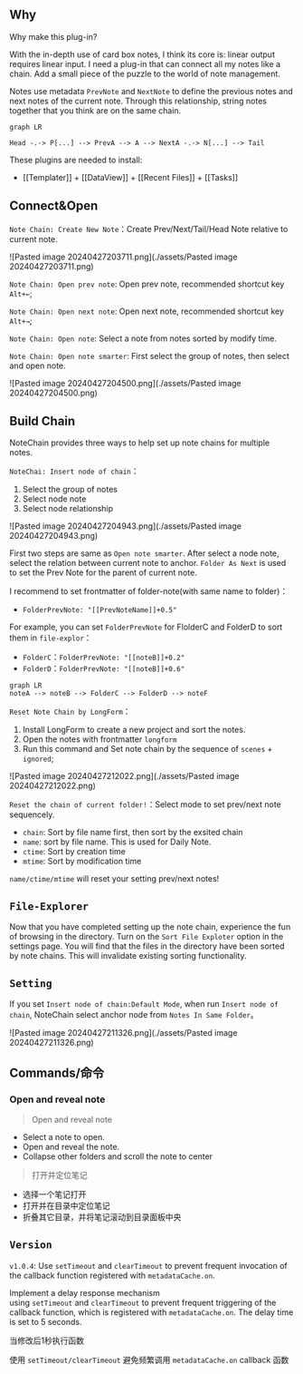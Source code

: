 
## Why

Why make this plug-in? 

With the in-depth use of card box notes, I think its core is: linear output requires linear input. I need a plug-in that can connect all my notes like a chain. Add a small piece of the puzzle to the world of note management.

Notes use metadata `PrevNote` and `NextNote` to define the previous notes and next notes of the current note. Through this relationship, string notes together that you think are on the same chain. 

```mermaid
graph LR

Head -.-> P[...] --> PrevA --> A --> NextA -.-> N[...] --> Tail
```

These plugins are needed to install:
- [[Templater]] + [[DataView]] + [[Recent Files]] + [[Tasks]]

## Connect&Open

`Note Chain: Create New Note`：Create Prev/Next/Tail/Head Note relative to current note.

![Pasted image 20240427203711.png](./assets/Pasted image 20240427203711.png)

`Note Chain: Open prev note`: Open prev note, recommended shortcut key `Alt+←`;

`Note Chain: Open next note`: Open next note, recommended shortcut key `Alt+→`;

`Note Chain: Open note`: Select a note from notes sorted by modify time.

`Note Chain: Open note smarter`: First select the group of notes, then select and open note.

![Pasted image 20240427204500.png](./assets/Pasted image 20240427204500.png)

## Build Chain

NoteChain provides three ways to help set up note chains for multiple notes.

`NoteChai: Insert node of chain`：
1. Select the group of notes
2. Select node note
3. Select node relationship

![Pasted image 20240427204943.png](./assets/Pasted image 20240427204943.png)

First two steps are same as `Open note smarter`. After select a node note, select the relation between current note to anchor. `Folder As Next` is used to set the Prev Note for the parent of current note. 

I recommend to set frontmatter of folder-note(with same name to folder)：
- `FolderPrevNote: "[[PrevNoteName]]+0.5"`

For example, you can set `FolderPrevNote` for FlolderC and FolderD to sort them in `file-explor`：
- `FolderC`：`FolderPrevNote: "[[noteB]]+0.2"`
- `FolderD`：`FolderPrevNote: "[[noteB]]+0.6"`

```mermaid
graph LR
noteA --> noteB --> FolderC --> FolderD --> noteF
```

`Reset Note Chain by LongForm`：
1. Install LongForm to create a new project and sort the notes.
2. Open the notes with frontmatter `longform`
3. Run this command and Set note chain by the sequence of  `scenes` + `ignored`;

![Pasted image 20240427212022.png](./assets/Pasted image 20240427212022.png)

`Reset the chain of current folder!`：Select mode to set prev/next note sequencely.
- `chain`: Sort by file name first, then sort by the exsited chain
- `name`: sort by file name. This is used for Daily Note.
- `ctime`: Sort by creation time
- `mtime`: Sort by modification time

`name/ctime/mtime` will reset your setting prev/next notes!

## `File-Explorer`

Now that you have completed setting up the note chain, experience the fun of browsing in the directory. Turn on the `Sort File Exploter` option in the settings page. You will find that the files in the directory have been sorted by note chains. This will invalidate existing sorting functionality.

## `Setting`

If you set `Insert node of chain:Default Mode`, when run `Insert node of chain`, NoteChain select anchor node from `Notes In Same Folder`。

![Pasted image 20240427211326.png](./assets/Pasted image 20240427211326.png)

## Commands/命令

### Open and reveal note

> Open and reveal note

- Select a note to open.
- Open and reveal the note.
- Collapse other folders and scroll the note to center

> 打开并定位笔记

- 选择一个笔记打开
- 打开并在目录中定位笔记
- 折叠其它目录，并将笔记滚动到目录面板中央


## `Version`

`v1.0.4`:  Use `setTimeout` and `clearTimeout` to prevent frequent invocation of the callback function registered with `metadataCache.on`.

Implement a delay response mechanism using `setTimeout` and `clearTimeout` to prevent frequent triggering of the callback function, which is registered with `metadataCache.on`. The delay time is set to 5 seconds.

当修改后1秒执行函数

使用 `setTimeout/clearTimeout` 避免频繁调用 `metadataCache.on` callback 函数